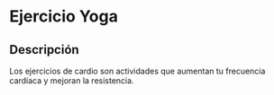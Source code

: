 # Ejercicio Yoga

## Descripción
Los ejercicios de cardio son actividades que aumentan tu frecuencia cardíaca y mejoran la resistencia.